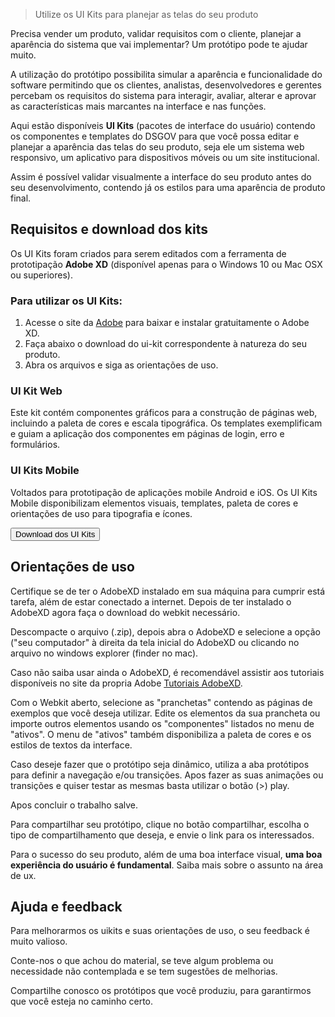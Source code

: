 > Utilize os UI Kits para planejar as telas do seu produto

Precisa vender um produto, validar requisitos com o cliente, planejar a aparência do sistema que vai implementar? Um protótipo pode te ajudar muito.

A utilização do protótipo possibilita simular a aparência e funcionalidade do software permitindo que os clientes, analistas, desenvolvedores e gerentes percebam os requisitos do sistema para interagir, avaliar, alterar e aprovar as características mais marcantes na interface e nas funções.

Aqui estão disponíveis **UI Kits** (pacotes de interface do usuário) contendo os componentes e templates do DSGOV para que você possa editar e planejar a aparência das telas do seu produto, seja ele um sistema web responsivo, um aplicativo para dispositivos móveis ou um site institucional.

Assim é possível validar visualmente a interface do seu produto antes do seu desenvolvimento, contendo já os estilos para uma aparência de produto final.

## Requisitos e download dos kits

Os UI Kits foram criados para serem editados com a ferramenta de prototipação **Adobe XD** (disponível apenas para o Windows 10 ou Mac OSX ou superiores).

### Para utilizar os UI Kits:

1. Acesse o site da [Adobe](https://www.adobe.com/products/xd.html) para baixar e instalar gratuitamente o Adobe XD.
1. Faça abaixo o download do ui-kit correspondente à natureza do seu produto.
1. Abra os arquivos e siga as orientações de uso.

### UI Kit Web

Este kit contém componentes gráficos para a construção de páginas web, incluindo a paleta de cores e escala tipográfica. Os templates exemplificam e guiam a aplicação dos componentes em páginas de login, erro e formulários.

### UI Kits Mobile

Voltados para prototipação de aplicações mobile Android e iOS. Os UI Kits Mobile disponibilizam elementos visuais, templates, paleta de cores e orientações de uso para tipografia e ícones.

<a href="/downloads">
    <button class="br-button" type="button" secondary>Download dos UI Kits</button>
</a>

## Orientações de uso

Certifique se de ter o AdobeXD instalado em sua máquina para cumprir está tarefa, além de estar conectado a internet. Depois de ter instalado o AdobeXD agora faça o download do webkit necessário.

Descompacte o arquivo (.zip), depois abra o AdobeXD e selecione a opção ("seu computador" à direita da tela inicial do AdobeXD ou clicando no arquivo no windows explorer (finder no mac).

Caso não saiba usar ainda o AdobeXD, é recomendável assistir aos tutoriais disponíveis no site da propria Adobe [Tutoriais AdobeXD](https://helpx.adobe.com/br/support/xd.html).

Com o Webkit aberto, selecione as "pranchetas" contendo as páginas de exemplos que você deseja utilizar. Edite os elementos da sua prancheta ou importe outros elementos usando os "componentes" listados no menu de "ativos". O menu de "ativos" também disponibiliza a paleta de cores e os estilos de textos da interface.

Caso deseje fazer que o protótipo seja dinâmico, utiliza a aba protótipos para definir a navegação e/ou transições. Apos fazer as suas animações ou transições e quiser testar as mesmas basta utilizar o botão (>) play.

Apos concluir o trabalho salve.

Para compartilhar seu protótipo, clique no botão compartilhar, escolha o tipo de compartilhamento que deseja, e envie o link para os interessados.

Para o sucesso do seu produto, além de uma boa interface visual, **uma boa experiência do usuário é fundamental**. Saiba mais sobre o assunto na área de ux.

## Ajuda e feedback

Para melhorarmos os uikits e suas orientações de uso, o seu feedback é muito valioso.

Conte-nos o que achou do material, se teve algum problema ou necessidade não contemplada e se tem sugestões de melhorias.

Compartilhe conosco os protótipos que você produziu, para garantirmos que você esteja no caminho certo.
